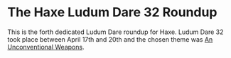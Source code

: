 [_template]: ../templates/roundup.html
[date]: / "2015-04-24 09:35:00"
[modified]: / "2015-04-24 09:35:00"
[published]: / "2015-04-24 09:35:00"

# The Haxe Ludum Dare 32 Roundup

This is the forth dedicated Ludum Dare roundup for Haxe. Ludum Dare 32 took place
between April 17th and 20th and the chosen theme was 
[An Unconventional Weapons](http://ludumdare.com/compo/ludum-dare-32/).